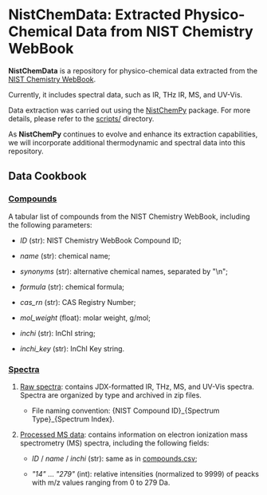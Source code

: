 # NistChemData: Extracted Physico-Chemical Data from NIST Chemistry WebBook

**NistChemData** is a repository for physico-chemical data extracted from the [NIST Chemistry WebBook](https://webbook.nist.gov/). 

Currently, it includes spectral data, such as IR, THz IR, MS, and UV-Vis.

Data extraction was carried out using the [NistChemPy](https://github.com/IvanChernyshov/NistChemPy) package. For more details, please refer to the [scripts/](scripts/) directory.

As **NistChemPy** continues to evolve and enhance its extraction capabilities, we will incorporate additional thermodynamic and spectral data into this repository.


## Data Cookbook

### [Compounds](data/compounds.csv)

A tabular list of compounds from the NIST Chemistry WebBook, including the following parameters:

- *ID* (str): NIST Chemistry WebBook Compound ID;

- *name* (str): chemical name;

- *synonyms* (str): alternative chemical names, separated by "\n";

- *formula* (str): chemical formula;

- *cas_rn* (str): CAS Registry Number;

- *mol_weight* (float): molar weight, g/mol;

- *inchi* (str): InChI string;

- *inchi_key* (str): InChI Key string.


### [Spectra](data/spectra/)

1. [Raw spectra](data/spectra/init): contains JDX-formatted IR, THz, MS, and UV-Vis spectra. Spectra are organized by type and archived in zip files. 

    - File naming convention: {NIST Compound ID}\_{Spectrum Type}\_{Spectrum Index}.

2. [Processed MS data](data/spectra/ms.csv): contains information on electron ionization mass spectrometry (MS) spectra, including the following fields:

    - *ID* / *name* / *inchi* (str): same as in [compounds.csv](data/compounds.csv);
    
    - *"14"* ... *"279"* (int): relative intensities (normalized to 9999) of peacks with m/z values ranging from 0 to 279 Da.

